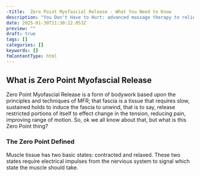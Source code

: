 ```yaml
---
-title:  Zero Point Myofascial Release - What You Need to Know
description: "You Don't Have to Hurt: advanced massage therapy to relieve neck pain, back pain, carpal tunnel, myofascial pain syndrome. "
date: 2025-01-30T21:30:22.053Z
preview: ""
draft: true
tags: []
categories: []
keywords: []
fmContentType: html
---
```

## What is Zero Point Myofascial Release

Zero Point Myofascial Release is a form of bodywork based upon the principles and techniques of MFR; that fascia is a tissue that requires slow, sustained holds to induce the fascia to unwind, that is to say, release restricted portions of itself to effect change in the tension, reducing pain, improving range of motion.  So, ok we all know about that, but  what is this Zero Point thing?

### The Zero Point Defined

Muscle tissue has two basic states: contracted and relaxed.  These two states require electrical impulses from the nervious system to signal which state the muscle should take.